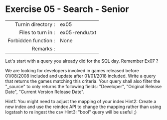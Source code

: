 # Exercise 05 - Search - Senior

|                         |                    |
| -----------------------:| ------------------ |
|   Turnin directory :    |  ex05              |
|   Files to turn in :    |  ex05-rendu.txt    |
|   Forbidden function :  |  None              |
|   Remarks :             |                    |

Let's start with a query you already did for the SQL day. Remember Ex07 ?  

We are looking for developers involved in games released before 01/08/2008 included and update after 01/01/2018 included.
Write a query that returns the games matching this criteria.
Your query shall also filter the "_source" to only returns the following fields: "Developer", "Original Release Date", "Current Version Release Date".

Hint1: You might need to adjust the mapping of your index 
Hint2: Create a new index and use the reindex API to change the mapping rather than using logstash to re ingest the csv
Hint3: "bool" query will be useful ;)
